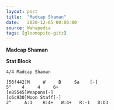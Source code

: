 ```yaml
---
layout: post
title:  "Madcap Shaman"
date:   2020-12-05 00:00:00
source: Wahapedia
tags: [gloomspite-gitz]
---
```


**Madcap Shaman**

**Stat Block**
```
4/4 Madcap Shaman
```

```
[56f442]M     W     B     Sa    [-]
5"    4     4     6+    
[e85545]Weapons[-]
[c6c930]Moon Staff[-]
2"     A:1    H:4+   W:4+   R:-1   D:D3  
```
    